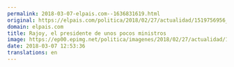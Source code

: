 ```yaml
---
permalink: 2018-03-07-elpais.com--1636831619.html
original: https://elpais.com/politica/2018/02/27/actualidad/1519756956_732469.html#?ref=rss&format=simple&link=link
domain: elpais.com
title: Rajoy, el presidente de unos pocos ministros
image: https://ep00.epimg.net/politica/imagenes/2018/02/27/actualidad/1519756956_732469_1519815069_rrss_normal.jpg
date: 2018-03-07 12:53:36
translations: en
---
```


